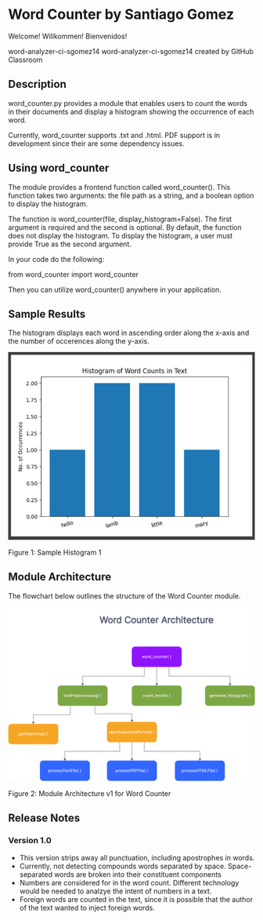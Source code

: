 # Word Counter by Santiago Gomez
Welcome! Willkommen! Bienvenidos!

word-analyzer-ci-sgomez14
word-analyzer-ci-sgomez14 created by GitHub Classroom

## Description

word_counter.py provides a module that enables users to count the words in their documents and display a histogram showing the occurrence of each word.

Currently, word_counter supports .txt and .html. PDF support is in development since their are some dependency issues.

## Using word_counter

The module provides a frontend function called word_counter(). This function takes two arguments: the file path as a string, and a boolean option to display the histogram.

The function is word_counter(file, display_histogram=False). The first argument is required and the second is optional. By default, the function does not display the histogram.
To display the histogram, a user must provide True as the second argument.

In your code do the following:

from word_counter import word_counter

Then you can utilize word_counter() anywhere in your application.


## Sample Results

The histogram displays each word in ascending order along the x-axis and the number of occerences along the y-axis.

![Sample Results 1](sample_results/sample_results1.png)

Figure 1: Sample Histogram 1


## Module Architecture

The flowchart below outlines the structure of the Word Counter module.

![Module Architecture](architecture/architecture_v1.png)

Figure 2: Module Architecture v1 for Word Counter


## Release Notes

### Version 1.0

 - This version strips away all punctuation, including apostrophes in words.
 - Currently, not detecting compounds words separated by space. Space-separated words are broken
   into their constituent components
 - Numbers are considered for in the word count. Different technology would be needed to analzye
   the intent of numbers in a text.
 - Foreign words are counted in the text, since it is possible that the author of the text wanted 
   to inject foreign words.
 





 





